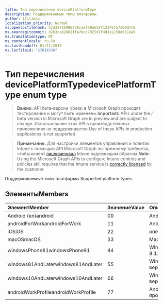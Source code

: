 ```yaml
---
title: Тип перечисления devicePlatformType
description: Поддерживаемые типы платформы.
author: tfitzmac
localization_priority: Normal
ms.openlocfilehash: 53d3275b906276caefa9a655f12146fb73e0d7c6
ms.sourcegitcommit: d2b3ca32602ffa76cc7925d7f4d1e2258e611ea5
ms.translationtype: MT
ms.contentlocale: ru-RU
ms.lasthandoff: 01/11/2019
ms.locfileid: "27819336"
---
```

# <a name="deviceplatformtype-enum-type"></a><span data-ttu-id="868b2-103">Тип перечисления devicePlatformType</span><span class="sxs-lookup"><span data-stu-id="868b2-103">devicePlatformType enum type</span></span>

> <span data-ttu-id="868b2-104">**Важно:** API бета-версии (/beta) в Microsoft Graph проходят тестирование и могут быть изменены.</span><span class="sxs-lookup"><span data-stu-id="868b2-104">**Important:** APIs under the / beta version in Microsoft Graph are in preview and are subject to change.</span></span> <span data-ttu-id="868b2-105">Использование этих API в производственных приложениях не поддерживается.</span><span class="sxs-lookup"><span data-stu-id="868b2-105">Use of these APIs in production applications is not supported.</span></span>

> <span data-ttu-id="868b2-106">**Примечание.** Для настройки элементов управления и политик Intune с помощью API Microsoft Graph по-прежнему требуется, чтобы клиент [лицензировал](https://go.microsoft.com/fwlink/?linkid=839381) Intune надлежащим образом.</span><span class="sxs-lookup"><span data-stu-id="868b2-106">**Note:** Using the Microsoft Graph APIs to configure Intune controls and policies still requires that the Intune service is [correctly licensed](https://go.microsoft.com/fwlink/?linkid=839381) by the customer.</span></span>

<span data-ttu-id="868b2-107">Поддерживаемые типы платформы.</span><span class="sxs-lookup"><span data-stu-id="868b2-107">Supported platform types.</span></span>
## <a name="members"></a><span data-ttu-id="868b2-108">Элементы</span><span class="sxs-lookup"><span data-stu-id="868b2-108">Members</span></span>
|<span data-ttu-id="868b2-109">Элемент</span><span class="sxs-lookup"><span data-stu-id="868b2-109">Member</span></span>|<span data-ttu-id="868b2-110">Значение</span><span class="sxs-lookup"><span data-stu-id="868b2-110">Value</span></span>|<span data-ttu-id="868b2-111">Описание</span><span class="sxs-lookup"><span data-stu-id="868b2-111">Description</span></span>|
|:---|:---|:---|
|<span data-ttu-id="868b2-112">Android (en)</span><span class="sxs-lookup"><span data-stu-id="868b2-112">android</span></span>|<span data-ttu-id="868b2-113">0</span><span class="sxs-lookup"><span data-stu-id="868b2-113">0</span></span>|<span data-ttu-id="868b2-114">Android (en).</span><span class="sxs-lookup"><span data-stu-id="868b2-114">Android.</span></span>|
|<span data-ttu-id="868b2-115">androidForWork</span><span class="sxs-lookup"><span data-stu-id="868b2-115">androidForWork</span></span>|<span data-ttu-id="868b2-116">1</span><span class="sxs-lookup"><span data-stu-id="868b2-116">1</span></span>|<span data-ttu-id="868b2-117">AndroidForWork.</span><span class="sxs-lookup"><span data-stu-id="868b2-117">AndroidForWork.</span></span>|
|<span data-ttu-id="868b2-118">iOS</span><span class="sxs-lookup"><span data-stu-id="868b2-118">iOS</span></span>|<span data-ttu-id="868b2-119">2</span><span class="sxs-lookup"><span data-stu-id="868b2-119">2</span></span>|<span data-ttu-id="868b2-120">операций ввода-вывода.</span><span class="sxs-lookup"><span data-stu-id="868b2-120">iOS.</span></span>|
|<span data-ttu-id="868b2-121">macOS</span><span class="sxs-lookup"><span data-stu-id="868b2-121">macOS</span></span>|<span data-ttu-id="868b2-122">3</span><span class="sxs-lookup"><span data-stu-id="868b2-122">3</span></span>|<span data-ttu-id="868b2-123">MacOS.</span><span class="sxs-lookup"><span data-stu-id="868b2-123">MacOS.</span></span>|
|<span data-ttu-id="868b2-124">windowsPhone81</span><span class="sxs-lookup"><span data-stu-id="868b2-124">windowsPhone81</span></span>|<span data-ttu-id="868b2-125">4</span><span class="sxs-lookup"><span data-stu-id="868b2-125">4</span></span>|<span data-ttu-id="868b2-126">WindowsPhone 8.1.</span><span class="sxs-lookup"><span data-stu-id="868b2-126">WindowsPhone 8.1.</span></span>|
|<span data-ttu-id="868b2-127">windows81AndLater</span><span class="sxs-lookup"><span data-stu-id="868b2-127">windows81AndLater</span></span>|<span data-ttu-id="868b2-128">5</span><span class="sxs-lookup"><span data-stu-id="868b2-128">5</span></span>|<span data-ttu-id="868b2-129">Windows 8.1 и более поздних версий</span><span class="sxs-lookup"><span data-stu-id="868b2-129">Windows 8.1 and later</span></span>|
|<span data-ttu-id="868b2-130">windows10AndLater</span><span class="sxs-lookup"><span data-stu-id="868b2-130">windows10AndLater</span></span>|<span data-ttu-id="868b2-131">6</span><span class="sxs-lookup"><span data-stu-id="868b2-131">6</span></span>|<span data-ttu-id="868b2-132">Windows 10 и более поздних версий.</span><span class="sxs-lookup"><span data-stu-id="868b2-132">Windows 10 and later.</span></span>|
|<span data-ttu-id="868b2-133">androidWorkProfile</span><span class="sxs-lookup"><span data-stu-id="868b2-133">androidWorkProfile</span></span>|<span data-ttu-id="868b2-134">7</span><span class="sxs-lookup"><span data-stu-id="868b2-134">7</span></span>|<span data-ttu-id="868b2-135">Android рабочих профилей.</span><span class="sxs-lookup"><span data-stu-id="868b2-135">Android Work Profile.</span></span>|





